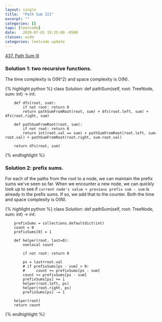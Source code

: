 ```yaml
---
layout: single
title:  "Path Sum III"
excerpt: ""
categories: []
tags: [leetcode]
date:   2020-07-01 19:25:00 -0500
classes: wide
categories: leetcode update
---
```


[437. Path Sum III](https://leetcode.com/problems/path-sum-iii/)

### Solution 1: two recursive functions. 

The time complexity is O(N^2) and space complexity is O(N).

{% highlight python %}
class Solution:
    def pathSum(self, root: TreeNode, sum: int) -> int:
        
        def dfs(root, sum):
            if not root: return 0
            return pathSumFromRoot(root, sum) + dfs(root.left, sum) + dfs(root.right, sum)
            
        def pathSumFromRoot(root, sum):
            if not root: return 0
            return int(root.val == sum) + pathSumFromRoot(root.left, sum-root.val) + pathSumFromRoot(root.right, sum-root.val)
        
        return dfs(root, sum)    
{% endhighlight %}

### Solution 2: prefix sums. 

For each of the paths from the root to a node, we can maintain the prefix sums we've seen so far. When we encounter a new node, we can quickly look up to see if `current node's value + previous prefix sum - sum` is already in the prefix sums. If so, we add that to the counter. Both the time and space complexity is O(N).

{% highlight python %}
class Solution:
    def pathSum(self, root: TreeNode, sum: int) -> int:
        
        prefixSums = collections.defaultdict(int)
        count = 0
        prefixSums[0] = 1
        
        def helper(root, last=0):
            nonlocal count
            
            if not root: return 0
            
            ps = last+root.val
            # if prefixSums[ps - sum] > 0:
            #     count += prefixSums[ps - sum]
            count += prefixSums[ps - sum]
            prefixSums[ps] += 1
            helper(root.left, ps)
            helper(root.right, ps)
            prefixSums[ps] -= 1
            
        helper(root)
        return count
{% endhighlight %}
